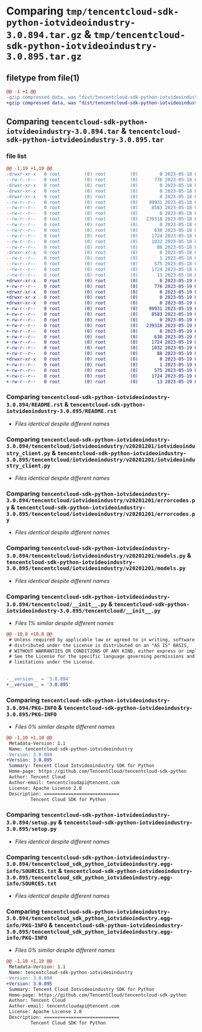 # Comparing `tmp/tencentcloud-sdk-python-iotvideoindustry-3.0.894.tar.gz` & `tmp/tencentcloud-sdk-python-iotvideoindustry-3.0.895.tar.gz`

## filetype from file(1)

```diff
@@ -1 +1 @@
-gzip compressed data, was "dist/tencentcloud-sdk-python-iotvideoindustry-3.0.894.tar", last modified: Thu May 18 00:29:04 2023, max compression
+gzip compressed data, was "dist/tencentcloud-sdk-python-iotvideoindustry-3.0.895.tar", last modified: Fri May 19 02:53:45 2023, max compression
```

## Comparing `tencentcloud-sdk-python-iotvideoindustry-3.0.894.tar` & `tencentcloud-sdk-python-iotvideoindustry-3.0.895.tar`

### file list

```diff
@@ -1,19 +1,19 @@
-drwxr-xr-x   0 root         (0) root         (0)        0 2023-05-18 00:29:04.000000 tencentcloud-sdk-python-iotvideoindustry-3.0.894/
--rw-r--r--   0 root         (0) root         (0)      776 2023-05-18 00:29:04.000000 tencentcloud-sdk-python-iotvideoindustry-3.0.894/README.rst
-drwxr-xr-x   0 root         (0) root         (0)        0 2023-05-18 00:29:04.000000 tencentcloud-sdk-python-iotvideoindustry-3.0.894/tencentcloud/
-drwxr-xr-x   0 root         (0) root         (0)        0 2023-05-18 00:29:04.000000 tencentcloud-sdk-python-iotvideoindustry-3.0.894/tencentcloud/iotvideoindustry/
-drwxr-xr-x   0 root         (0) root         (0)        0 2023-05-18 00:29:04.000000 tencentcloud-sdk-python-iotvideoindustry-3.0.894/tencentcloud/iotvideoindustry/v20201201/
--rw-r--r--   0 root         (0) root         (0)    99931 2023-05-18 00:29:04.000000 tencentcloud-sdk-python-iotvideoindustry-3.0.894/tencentcloud/iotvideoindustry/v20201201/iotvideoindustry_client.py
--rw-r--r--   0 root         (0) root         (0)     8583 2023-05-18 00:29:04.000000 tencentcloud-sdk-python-iotvideoindustry-3.0.894/tencentcloud/iotvideoindustry/v20201201/errorcodes.py
--rw-r--r--   0 root         (0) root         (0)        0 2023-05-18 00:29:04.000000 tencentcloud-sdk-python-iotvideoindustry-3.0.894/tencentcloud/iotvideoindustry/v20201201/__init__.py
--rw-r--r--   0 root         (0) root         (0)   239318 2023-05-18 00:29:04.000000 tencentcloud-sdk-python-iotvideoindustry-3.0.894/tencentcloud/iotvideoindustry/v20201201/models.py
--rw-r--r--   0 root         (0) root         (0)        0 2023-05-18 00:29:04.000000 tencentcloud-sdk-python-iotvideoindustry-3.0.894/tencentcloud/iotvideoindustry/__init__.py
--rw-r--r--   0 root         (0) root         (0)      630 2023-05-18 00:29:04.000000 tencentcloud-sdk-python-iotvideoindustry-3.0.894/tencentcloud/__init__.py
--rw-r--r--   0 root         (0) root         (0)     1724 2023-05-18 00:29:04.000000 tencentcloud-sdk-python-iotvideoindustry-3.0.894/PKG-INFO
--rw-r--r--   0 root         (0) root         (0)     1032 2023-05-18 00:29:04.000000 tencentcloud-sdk-python-iotvideoindustry-3.0.894/setup.py
--rw-r--r--   0 root         (0) root         (0)       88 2023-05-18 00:29:04.000000 tencentcloud-sdk-python-iotvideoindustry-3.0.894/setup.cfg
-drwxr-xr-x   0 root         (0) root         (0)        0 2023-05-18 00:29:04.000000 tencentcloud-sdk-python-iotvideoindustry-3.0.894/tencentcloud_sdk_python_iotvideoindustry.egg-info/
--rw-r--r--   0 root         (0) root         (0)        1 2023-05-18 00:29:04.000000 tencentcloud-sdk-python-iotvideoindustry-3.0.894/tencentcloud_sdk_python_iotvideoindustry.egg-info/dependency_links.txt
--rw-r--r--   0 root         (0) root         (0)      575 2023-05-18 00:29:04.000000 tencentcloud-sdk-python-iotvideoindustry-3.0.894/tencentcloud_sdk_python_iotvideoindustry.egg-info/SOURCES.txt
--rw-r--r--   0 root         (0) root         (0)     1724 2023-05-18 00:29:04.000000 tencentcloud-sdk-python-iotvideoindustry-3.0.894/tencentcloud_sdk_python_iotvideoindustry.egg-info/PKG-INFO
--rw-r--r--   0 root         (0) root         (0)       13 2023-05-18 00:29:04.000000 tencentcloud-sdk-python-iotvideoindustry-3.0.894/tencentcloud_sdk_python_iotvideoindustry.egg-info/top_level.txt
+drwxr-xr-x   0 root         (0) root         (0)        0 2023-05-19 02:53:45.000000 tencentcloud-sdk-python-iotvideoindustry-3.0.895/
+-rw-r--r--   0 root         (0) root         (0)      776 2023-05-19 02:53:45.000000 tencentcloud-sdk-python-iotvideoindustry-3.0.895/README.rst
+drwxr-xr-x   0 root         (0) root         (0)        0 2023-05-19 02:53:45.000000 tencentcloud-sdk-python-iotvideoindustry-3.0.895/tencentcloud/
+drwxr-xr-x   0 root         (0) root         (0)        0 2023-05-19 02:53:45.000000 tencentcloud-sdk-python-iotvideoindustry-3.0.895/tencentcloud/iotvideoindustry/
+drwxr-xr-x   0 root         (0) root         (0)        0 2023-05-19 02:53:45.000000 tencentcloud-sdk-python-iotvideoindustry-3.0.895/tencentcloud/iotvideoindustry/v20201201/
+-rw-r--r--   0 root         (0) root         (0)    99931 2023-05-19 02:53:45.000000 tencentcloud-sdk-python-iotvideoindustry-3.0.895/tencentcloud/iotvideoindustry/v20201201/iotvideoindustry_client.py
+-rw-r--r--   0 root         (0) root         (0)     8583 2023-05-19 02:53:45.000000 tencentcloud-sdk-python-iotvideoindustry-3.0.895/tencentcloud/iotvideoindustry/v20201201/errorcodes.py
+-rw-r--r--   0 root         (0) root         (0)        0 2023-05-19 02:53:45.000000 tencentcloud-sdk-python-iotvideoindustry-3.0.895/tencentcloud/iotvideoindustry/v20201201/__init__.py
+-rw-r--r--   0 root         (0) root         (0)   239318 2023-05-19 02:53:45.000000 tencentcloud-sdk-python-iotvideoindustry-3.0.895/tencentcloud/iotvideoindustry/v20201201/models.py
+-rw-r--r--   0 root         (0) root         (0)        0 2023-05-19 02:53:45.000000 tencentcloud-sdk-python-iotvideoindustry-3.0.895/tencentcloud/iotvideoindustry/__init__.py
+-rw-r--r--   0 root         (0) root         (0)      630 2023-05-19 02:53:45.000000 tencentcloud-sdk-python-iotvideoindustry-3.0.895/tencentcloud/__init__.py
+-rw-r--r--   0 root         (0) root         (0)     1724 2023-05-19 02:53:45.000000 tencentcloud-sdk-python-iotvideoindustry-3.0.895/PKG-INFO
+-rw-r--r--   0 root         (0) root         (0)     1032 2023-05-19 02:53:45.000000 tencentcloud-sdk-python-iotvideoindustry-3.0.895/setup.py
+-rw-r--r--   0 root         (0) root         (0)       88 2023-05-19 02:53:45.000000 tencentcloud-sdk-python-iotvideoindustry-3.0.895/setup.cfg
+drwxr-xr-x   0 root         (0) root         (0)        0 2023-05-19 02:53:45.000000 tencentcloud-sdk-python-iotvideoindustry-3.0.895/tencentcloud_sdk_python_iotvideoindustry.egg-info/
+-rw-r--r--   0 root         (0) root         (0)        1 2023-05-19 02:53:45.000000 tencentcloud-sdk-python-iotvideoindustry-3.0.895/tencentcloud_sdk_python_iotvideoindustry.egg-info/dependency_links.txt
+-rw-r--r--   0 root         (0) root         (0)      575 2023-05-19 02:53:45.000000 tencentcloud-sdk-python-iotvideoindustry-3.0.895/tencentcloud_sdk_python_iotvideoindustry.egg-info/SOURCES.txt
+-rw-r--r--   0 root         (0) root         (0)     1724 2023-05-19 02:53:45.000000 tencentcloud-sdk-python-iotvideoindustry-3.0.895/tencentcloud_sdk_python_iotvideoindustry.egg-info/PKG-INFO
+-rw-r--r--   0 root         (0) root         (0)       13 2023-05-19 02:53:45.000000 tencentcloud-sdk-python-iotvideoindustry-3.0.895/tencentcloud_sdk_python_iotvideoindustry.egg-info/top_level.txt
```

### Comparing `tencentcloud-sdk-python-iotvideoindustry-3.0.894/README.rst` & `tencentcloud-sdk-python-iotvideoindustry-3.0.895/README.rst`

 * *Files identical despite different names*

### Comparing `tencentcloud-sdk-python-iotvideoindustry-3.0.894/tencentcloud/iotvideoindustry/v20201201/iotvideoindustry_client.py` & `tencentcloud-sdk-python-iotvideoindustry-3.0.895/tencentcloud/iotvideoindustry/v20201201/iotvideoindustry_client.py`

 * *Files identical despite different names*

### Comparing `tencentcloud-sdk-python-iotvideoindustry-3.0.894/tencentcloud/iotvideoindustry/v20201201/errorcodes.py` & `tencentcloud-sdk-python-iotvideoindustry-3.0.895/tencentcloud/iotvideoindustry/v20201201/errorcodes.py`

 * *Files identical despite different names*

### Comparing `tencentcloud-sdk-python-iotvideoindustry-3.0.894/tencentcloud/iotvideoindustry/v20201201/models.py` & `tencentcloud-sdk-python-iotvideoindustry-3.0.895/tencentcloud/iotvideoindustry/v20201201/models.py`

 * *Files identical despite different names*

### Comparing `tencentcloud-sdk-python-iotvideoindustry-3.0.894/tencentcloud/__init__.py` & `tencentcloud-sdk-python-iotvideoindustry-3.0.895/tencentcloud/__init__.py`

 * *Files 1% similar despite different names*

```diff
@@ -10,8 +10,8 @@
 # Unless required by applicable law or agreed to in writing, software
 # distributed under the License is distributed on an "AS IS" BASIS,
 # WITHOUT WARRANTIES OR CONDITIONS OF ANY KIND, either express or implied.
 # See the License for the specific language governing permissions and
 # limitations under the License.
 
 
-__version__ = '3.0.894'
+__version__ = '3.0.895'
```

### Comparing `tencentcloud-sdk-python-iotvideoindustry-3.0.894/PKG-INFO` & `tencentcloud-sdk-python-iotvideoindustry-3.0.895/PKG-INFO`

 * *Files 0% similar despite different names*

```diff
@@ -1,10 +1,10 @@
 Metadata-Version: 1.1
 Name: tencentcloud-sdk-python-iotvideoindustry
-Version: 3.0.894
+Version: 3.0.895
 Summary: Tencent Cloud Iotvideoindustry SDK for Python
 Home-page: https://github.com/TencentCloud/tencentcloud-sdk-python
 Author: Tencent Cloud
 Author-email: tencentcloudapi@tencent.com
 License: Apache License 2.0
 Description: ============================
         Tencent Cloud SDK for Python
```

### Comparing `tencentcloud-sdk-python-iotvideoindustry-3.0.894/setup.py` & `tencentcloud-sdk-python-iotvideoindustry-3.0.895/setup.py`

 * *Files identical despite different names*

### Comparing `tencentcloud-sdk-python-iotvideoindustry-3.0.894/tencentcloud_sdk_python_iotvideoindustry.egg-info/SOURCES.txt` & `tencentcloud-sdk-python-iotvideoindustry-3.0.895/tencentcloud_sdk_python_iotvideoindustry.egg-info/SOURCES.txt`

 * *Files identical despite different names*

### Comparing `tencentcloud-sdk-python-iotvideoindustry-3.0.894/tencentcloud_sdk_python_iotvideoindustry.egg-info/PKG-INFO` & `tencentcloud-sdk-python-iotvideoindustry-3.0.895/tencentcloud_sdk_python_iotvideoindustry.egg-info/PKG-INFO`

 * *Files 0% similar despite different names*

```diff
@@ -1,10 +1,10 @@
 Metadata-Version: 1.1
 Name: tencentcloud-sdk-python-iotvideoindustry
-Version: 3.0.894
+Version: 3.0.895
 Summary: Tencent Cloud Iotvideoindustry SDK for Python
 Home-page: https://github.com/TencentCloud/tencentcloud-sdk-python
 Author: Tencent Cloud
 Author-email: tencentcloudapi@tencent.com
 License: Apache License 2.0
 Description: ============================
         Tencent Cloud SDK for Python
```

